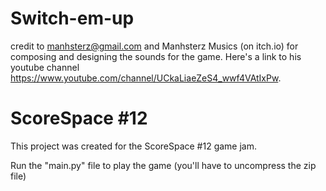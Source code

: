 # Switch-em-up

credit to manhsterz@gmail.com and Manhsterz Musics (on itch.io) for composing and designing the sounds for the game. Here's a link to his youtube channel https://www.youtube.com/channel/UCkaLiaeZeS4_wwf4VAtIxPw.


# ScoreSpace #12

This project was created for the ScoreSpace #12 game jam.

Run the "main.py" file to play the game (you'll have to uncompress the zip file)
